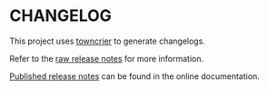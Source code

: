 # CHANGELOG

This project uses [towncrier](https://towncrier.readthedocs.io/) to generate changelogs. 

Refer to the [raw release notes](doc/source/changelog.rst) for more information.

[Published release notes](https://mapdl.docs.pyansys.com/version/stable/changelog.html) can be found in the online documentation.
